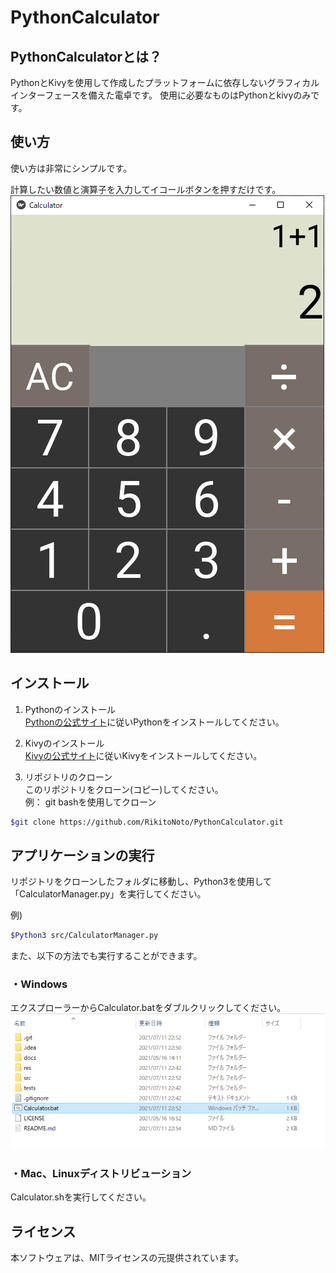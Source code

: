 # PythonCalculator

## PythonCalculatorとは？
PythonとKivyを使用して作成したプラットフォームに依存しないグラフィカルインターフェースを備えた電卓です。
使用に必要なものはPythonとkivyのみです。

## 使い方
使い方は非常にシンプルです。

計算したい数値と演算子を入力してイコールボタンを押すだけです。
![image](res/execute_capture.png)

## インストール
1. Pythonのインストール\
[Pythonの公式サイト](https://www.python.org/downloads/ )に従いPythonをインストールしてください。

1. Kivyのインストール\
[Kivyの公式サイト](https://kivy.org/doc/stable/gettingstarted/installation.html )に従いKivyをインストールしてください。

1. リポジトリのクローン\
このリポジトリをクローン(コピー)してください。\
例： git bashを使用してクローン
```bash
$git clone https://github.com/RikitoNoto/PythonCalculator.git
```
 
 ## アプリケーションの実行
 リポジトリをクローンしたフォルダに移動し、Python3を使用して「CalculatorManager.py」を実行してください。
 
 例)
 ```bash
$Python3 src/CalculatorManager.py
``` 

また、以下の方法でも実行することができます。

### ・Windows
エクスプローラーからCalculator.batをダブルクリックしてください。
![image](res/how_to_execute_for_windows.png)

### ・Mac、Linuxディストリビューション
Calculator.shを実行してください。



## ライセンス
本ソフトウェアは、MITライセンスの元提供されています。
